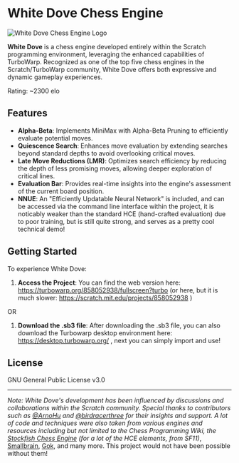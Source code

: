 # White Dove Chess Engine

![White Dove Chess Engine Logo](path/to/logo.png)

**White Dove** is a chess engine developed entirely within the Scratch programming environment, leveraging the enhanced capabilities of TurboWarp. Recognized as one of the top five chess engines in the Scratch/TurboWarp community, White Dove offers both expressive and dynamic gameplay experiences.

Rating: ~2300 elo

## Features

- **Alpha-Beta**: Implements MiniMax with Alpha-Beta Pruning to efficiently evaluate potential moves.
- **Quiescence Search**: Enhances move evaluation by extending searches beyond standard depths to avoid overlooking critical moves.
- **Late Move Reductions (LMR)**: Optimizes search efficiency by reducing the depth of less promising moves, allowing deeper exploration of critical lines.
- **Evaluation Bar**: Provides real-time insights into the engine's assessment of the current board position.
- **NNUE**: An "Efficiently Updatable Neural Network" is included, and can be accessed via the command line interface within the project, it is noticably weaker than the standard HCE (hand-crafted evaluation) due to poor training, but is still quite strong, and serves as a pretty cool technical demo!

## Getting Started

To experience White Dove:

1. **Access the Project**: You can find the web version here: https://turbowarp.org/858052938/fullscreen?turbo (or here, but it is much slower: https://scratch.mit.edu/projects/858052938 )

OR

1. **Download the .sb3 file**: After downloading the .sb3 file, you can also download the Turbowarp desktop environment here: https://desktop.turbowarp.org/ , next you can simply import and use!


## License

GNU General Public License v3.0

---

*Note: White Dove's development has been influenced by discussions and collaborations within the Scratch community. Special thanks to contributors such as [@ArnoHu](https://scratch.mit.edu/users/ArnoHu/) and [@birdracerthree](https://scratch.mit.edu/users/birdracerthree/) for their insights and support. A lot of code and techniques were also taken from various engines and resources including but not limited to the Chess Programming Wiki, the [Stockfish Chess Engine](https://github.com/official-stockfish/Stockfish) (for a lot of the HCE elements, from SF11)*, [Smallbrain](https://github.com/Disservin/Smallbrain), [Gok](https://scratch.mit.edu/projects/148769358/), and many more. This project would not have been possible without them!


